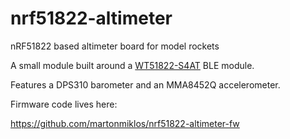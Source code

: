 # nrf51822-altimeter
nRF51822 based altimeter board for model rockets

A small module built around a [WT51822-S4AT](https://www.tme.eu/hu/details/wt51822-s4at/iot-wifibluetooth-modulok/wireless-tag) BLE module.

Features a DPS310 barometer and an MMA8452Q accelerometer. 

Firmware code lives here:

https://github.com/martonmiklos/nrf51822-altimeter-fw

